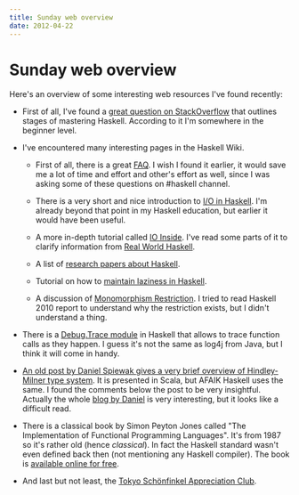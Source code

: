 ```yaml
---
title: Sunday web overview
date: 2012-04-22
---
```


Sunday web overview
===================

Here's an overview of some interesting web resources I've found recently:

  * First of all, I've found a [great question on
    StackOverflow](http://stackoverflow.com/questions/1012573/how-to-learn-haskell)
    that outlines stages of mastering Haskell. According to it I'm somewhere in
    the beginner level.

  * I've encountered many interesting pages in the Haskell Wiki.

    - First of all, there is a great [FAQ](http://www.haskell.org/haskellwiki/FAQ).
      I wish I found it earlier, it would save me a lot of time and effort and
      other's effort as well, since I was asking some of these questions on
      #haskell channel.

    - There is a very short and nice introduction to [I/O in
      Haskell](http://www.haskell.org/haskellwiki/Introduction_to_IO).  I'm
      already beyond that point in my Haskell education, but earlier it would
      have been useful.

    - A more in-depth tutorial called [IO Inside](http://www.haskell.org/haskellwiki/IO_inside).
      I've read some parts of it to clarify information from [Real World
      Haskell](http://book.realworldhaskell.org/read).

    - A list of [research papers about Haskell](http://www.haskell.org/haskellwiki/Research_papers).

    - Tutorial on how to [maintain laziness in Haskell](http://www.haskell.org/haskellwiki/Maintaining_laziness).

    - A discussion of [Monomorphism Restriction](http://www.haskell.org/haskellwiki/Monomorphism_Restriction).
      I tried to read Haskell 2010 report to understand why the restriction
      exists, but I didn't understand a thing.

  * There is a [Debug.Trace module](http://www.haskell.org/ghc/docs/latest/html/libraries/base/Debug-Trace.html)
    in Haskell that allows to trace function calls as they happen. I guess it's
    not the same as log4j from Java, but I think it will come in handy.

  * [An old post by Daniel Spiewak gives a very brief overview of Hindley-Milner
    type system](http://www.codecommit.com/posts/scala/what-is-hindley-milner-and-why-is-it-cool).
    It is presented in Scala, but AFAIK Haskell uses the same. I found the
    comments below the post to be very insightful. Actually the whole [blog by
    Daniel](http://www.codecommit.com/posts/) is very interesting, but it looks
    like a difficult read.

  * There is a classical book by Simon Peyton Jones called "The Implementation
    of Functional Programming Languages". It's from 1987 so it's rather old
    (hence _classical_). In fact the Haskell standard wasn't even defined back
    then (not mentioning any Haskell compiler). The book is [available online
    for free](http://research.microsoft.com/en-us/um/people/simonpj/papers/slpj-book-1987/index.htm).

  * And last but not least, the [Tokyo Schönfinkel Appreciation Club](http://www.cynic.net/tsac.html).

